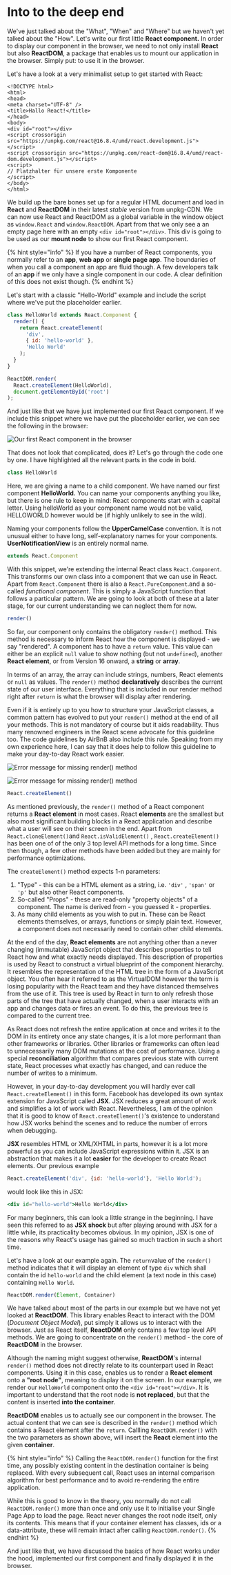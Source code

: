 # Into to the deep end

We've just talked about the "What", "When" and "Where" but we haven't yet talked about the "How". Let's write our first little **React component.** In order to display our component in the browser, we need to not only install **React** but also **ReactDOM**, a package that enables us to mount our application in the browser. Simply put: to use it in the browser. 

Let's have a look at a very minimalist setup to get started with React:

```markup
<!DOCTYPE html>
<html>
<head>
<meta charset="UTF-8" />
<title>Hallo React!</title>
</head>
<body>
<div id="root"></div>
<script crossorigin src="https://unpkg.com/react@16.8.4/umd/react.development.js"></script>
<script crossorigin src="https://unpkg.com/react-dom@16.8.4/umd/react-dom.development.js"></script>
<script>
// Platzhalter für unsere erste Komponente
</script>
</body>
</html>
```

We build up the bare bones set up for a regular HTML document and load in **React** and **ReactDOM** in their latest _stable_ version from unpkg-CDN. We can now use React and ReactDOM as a global variable in the window object as `window.React` and `window.ReactDOM`. Apart from that we only see a an empty page here with an empty `<div id="root"></div>`. This div is going to be used as our **mount node** to show our first React component. 

{% hint style="info" %}
If you have a number of React components, you normally refer to an **app**, **web app** or **single page app**. The boundaries of when you call a component an app are fluid though. A few developers talk of an **app** if we only have a single component in our code. A clear definition of this does not exist though.
{% endhint %}

Let's start with a classic "Hello-World" example and include the script where we've put the placeholder earlier.

```javascript
class HelloWorld extends React.Component {
  render() {
    return React.createElement(
      'div', 
      { id: 'hello-world' }, 
      'Hello World'
    );
  }
}

ReactDOM.render(
  React.createElement(HelloWorld), 
  document.getElementById('root')
);
```

And just like that we have just implemented our first React component. If we include this snippet where we have put the placeholder earlier, we can see the following in the browser:

![Our first React component in the browser](../.gitbook/assets/first-component.png)

That does not look that complicated, does it? Let's go through the code one by one. I have highlighted all the relevant parts in the code in bold.

```jsx
class HelloWorld 
```

Here, we are giving a name to a child component. We have named our first component **HelloWorld.** You can name your components anything you like, but there is one rule to keep in mind: React components start with a capital letter. Using helloWorld as your component name would not be valid, HELLOWORLD however would be \(if highly unlikely to see in the wild\). 

Naming your components follow the **UpperCamelCase** convention. It is not unusual either to have long, self-explanatory names for your components. **UserNotificationView** is an entirely normal name.

```jsx
extends React.Component
```

With this snippet, we're extending the internal React class `React.Component`. This transforms our own class into a component that we can use in React. Apart from `React.Component` there is also a `React.PureComponent`.and a so-called _functional component_. This is simply a JavaScript function that follows a particular pattern. We are going to look at both of these at a later stage, for our current understanding we can neglect them for now.   

```jsx
render()
```

So far, our component only contains the obligatory `render()` method. This method is necessary to inform React how the component is displayed - we say "rendered". A component has to have a `return` value. This value can either be an explicit `null` value to show nothing \(but not `undefined`\), another **React element**, or from Version 16 onward, a **string** or **array**. 

In terms of an array, the array can include strings, numbers, React elements or `null` as values. The `render()` method **declaratively** describes the current state of our user interface. Everything that is included in our render method right after `return` is what the browser will display after rendering. 

Even if it is entirely up to you how to structure your JavaScript classes, a common pattern has evolved to put your `render()` method at the end of all your methods. This is not mandatory of course but it aids readability. Thus many renowned engineers in the React scene advocate for this guideline too. The code guidelines by AirBnB also include this rule. Speaking from my own experience here, I can say that it does help to follow this guideline to make your day-to-day React work easier.

![Error message for missing render\(\) method](../.gitbook/assets/react-no-render-error.png)

![Error message for missing render\(\) method](../.gitbook/assets/invalid-react-element.png)

```jsx
React.createElement()
```

As mentioned previously, the `render()` method of a React component returns a **React element**  in most cases. React **elements** are the smallest but also most significant building blocks in a React application and describe what a user will see on their screen in the end. Apart from `React.cloneElement()`and `React.isValidElement()` , `React.createElement()` has been one of of the only 3 top level API methods for a long time. Since then though, a few other methods have been added but they are mainly for performance optimizations. 

The `createElement()` method expects 1-n parameters:

1. "Type" - this can be a HTML element as a string, i.e. `'div'` , `'span'` or `'p'` but also other React components.
2. So-called "Props" - these are read-only "property objects" of a component.  The name is derived from - you guessed it - properties. 
3. As many child elements as you wish to put in. These can be React elements themselves, or arrays, functions or simply plain text. However, a component does not necessarily need to contain other child elements.

At the end of the day, **React elements** are not anything other than a never changing \(immutable\) JavaScript object that describes properties to tell React how and what exactly needs displayed. This description of properties is used by React to construct a virtual blueprint of the component hierarchy. It resembles the representation of the HTML tree in the form of a JavaScript object. You often hear it referred to as the VirtualDOM however the term is losing popularity with the React team and they have distanced themselves from the use of it. This tree is used by React in  turn to only refresh those parts of the tree that have actually changed, when a user interacts with an app and changes data or fires an event. To do this, the previous tree is compared to the current tree.

As React does not refresh the entire application at once and writes it to the DOM in its entirety once any state changes, it is a lot more performant than other frameworks or libraries. Other libraries or frameworks can often lead to unnecessarily many DOM mutations at the cost of performance. Using a special **reconciliation** algorithm that compares previous state with current state, React processes what exactly has changed, and can reduce the number of writes to a minimum.

However, in your day-to-day development you will hardly ever call `React.createElement()` in this form. Facebook has developed its own syntax extension for JavaScript called **JSX**. JSX reduces a great amount of work and simplifies a lot of work with React. Nevertheless, I am of the opinion that it is good to know of `React.createElement()`'s existence to understand how JSX works behind the scenes and to reduce the number of errors when debugging.

**JSX** resembles HTML or XML/XHTML in parts, however it is a lot more powerful as you can include JavaScript expressions within it. JSX is an abstraction that makes it a lot **easier** for the developer to create React elements. Our previous example

```jsx
React.createElement('div', {id: 'hello-world'}, 'Hello World');
```

would look like this in JSX:

```jsx
<div id="hello-world">Hello World</div>
```

For many beginners, this can look a little strange in the beginning. I have seen this referred to as **JSX shock** but after playing around with JSX for a little while, its practicality becomes obvious. In my opinion, JSX is one of the reasons why React's usage has gained so much traction in such a short time.

Let's have a look at our example again. The `return`value of the `render()` method indicates that it will display an element of type `div` which shall contain the id `hello-world` and the child element \(a text node in this case\) containing `Hello World`. 

```jsx
ReactDOM.render(Element, Container)
```

We have talked about most of the parts in our example but we have not yet looked at **ReactDOM**. This library enables React to interact with the DOM \(_Document Object Model_\), put simply it allows us to interact with the browser. Just as React itself, **ReactDOM** only contains a few top level API methods. We are going to concentrate on the `render()` method - the core of **ReactDOM** in the browser.

Although the naming might suggest otherwise, **ReactDOM**'s internal `render()` method does not directly relate to its counterpart used in React components. Using it in this case, enables us to render a **React element**  onto a **"root node"**, meaning to display it on the screen. In our example, we render our `HelloWorld` component onto the `<div id="root"></div>`. It is important to understand that the root node is **not replaced**, but that the content is inserted **into the container**.

**ReactDOM** enables us to actually see our component in the browser. The actual content that we can see is described in the `render()` method which contains a React element after the `return`. Callling `ReactDOM.render()` with the two parameters as shown above, will insert the **React** element into the given **container**. 

{% hint style="info" %}
Calling the `ReactDOM.render()` function for the first time, any possibly existing content in the destination container is being replaced. With every subsequent call, React uses an internal comparison algorithm for best performance and to avoid re-rendering the entire application.

While this is good to know in the theory, you normally do not call `ReactDOM.render()` more than once and only use it to initialise your Single Page App to load the page. React never changes the root node itself, only its contents. This means that if your container element has classes, ids or a data-attribute, these will remain intact after calling `ReactDOM.render()`.
{% endhint %}

And just like that, we have discussed the basics of how React works under the hood, implemented our first component and finally displayed it in the browser.

